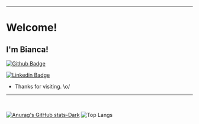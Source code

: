 ----------------------------------------------------------------------------

# Welcome!

 

## I'm Bianca!

 
[![Github Badge](https://img.shields.io/badge/-Github-000?style=flat-square&logo=Github&logoColor=white&link=LINK_GIT)](https://github.com/biancavdj/)

[![Linkedin Badge](https://img.shields.io/badge/-LinkedIn-blue?style=flat-square&logo=Linkedin&logoColor=white)](https://www.linkedin.com/in/bianca-veronez-de-jesus/)

- Thanks for visiting.  \o/



----------------------------------------------------------------------------------


<br>
  
[![Anurag's GitHub stats-Dark](https://github-readme-stats.vercel.app/api?username=biancavdj&show_icons=true&theme=dracula#gh-dark-mode-only)](https://github.com/anuraghazra/github-readme-stats#gh-dark-mode-only)
![Top Langs](https://github-readme-stats.vercel.app/api/top-langs/?username=biancavdj&layout=compact&theme=dracula#gh-dark-mode-only)

<!-- <img src="https://i.picasion.com/pic92/934c5fd023f6ac47ab133254e47be78e.gif" align="right" width="120" height="120" border="0" alt=""/></a> 




<div>
<a href = "mailto:contato@biancavjrp@gmail.com"><img loading="lazy" src="https://img.shields.io/badge/Gmail-D14836?style=for-the-badge&logo=gmail&logoColor=white" target="_blank"></a>  
</div>
